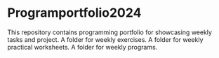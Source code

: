 # Programportfolio2024
This repository contains programming portfolio for showcasing weekly tasks and project.
A folder for weekly exercises.
A folder for weekly practical worksheets.
A folder for weekly programs.

